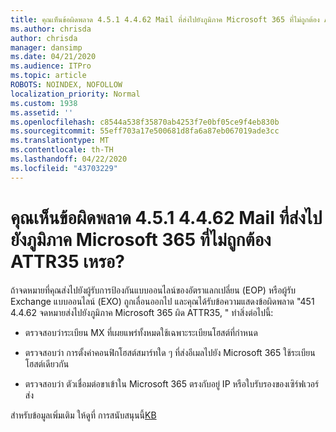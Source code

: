 ```yaml
---
title: คุณเห็นข้อผิดพลาด 4.5.1 4.4.62 Mail ที่ส่งไปยังภูมิภาค Microsoft 365 ที่ไม่ถูกต้อง ATTR35 เหรอ?
ms.author: chrisda
author: chrisda
manager: dansimp
ms.date: 04/21/2020
ms.audience: ITPro
ms.topic: article
ROBOTS: NOINDEX, NOFOLLOW
localization_priority: Normal
ms.custom: 1938
ms.assetid: ''
ms.openlocfilehash: c8544a538f35870ab4253f7e0bf05ce9f4eb830b
ms.sourcegitcommit: 55eff703a17e500681d8fa6a87eb067019ade3cc
ms.translationtype: MT
ms.contentlocale: th-TH
ms.lasthandoff: 04/22/2020
ms.locfileid: "43703229"
---
```

# <a name="are-you-seeing-error-451-4462-mail-sent-to-the-wrong-microsoft-365-region-attr35"></a>คุณเห็นข้อผิดพลาด 4.5.1 4.4.62 Mail ที่ส่งไปยังภูมิภาค Microsoft 365 ที่ไม่ถูกต้อง ATTR35 เหรอ?

ถ้าจดหมายที่คุณส่งไปยังผู้รับการป้องกันแบบออนไลน์ของอัตราแลกเปลี่ยน (EOP) หรือผู้รับ Exchange แบบออนไลน์ (EXO) ถูกเลื่อนออกไป และคุณได้รับข้อความแสดงข้อผิดพลาด "451 4.4.62 จดหมายส่งไปยังภูมิภาค Microsoft 365 ผิด ATTR35, " ทําสิ่งต่อไปนี้:

- ตรวจสอบว่าระเบียน MX ที่เผยแพร่ทั้งหมดใช้เฉพาะระเบียนโฮสต์ที่กําหนด

- ตรวจสอบว่า การตั้งค่าคอนฟิกโฮสต์สมาร์ทใด ๆ ที่ส่งอีเมลไปยัง Microsoft 365 ใช้ระเบียนโฮสต์เดียวกัน

- ตรวจสอบว่า ตัวเชื่อมต่อขาเข้าใน Microsoft 365 ตรงกับอยู่ IP หรือใบรับรองของเซิร์ฟเวอร์ส่ง

สําหรับข้อมูลเพิ่มเติม ให้ดูที่ การสนับสนุนนี้[KB](https://support.microsoft.com/help/4057301/attr35-response-code-when-mail-is-sent-to-eop-exo)
